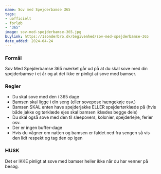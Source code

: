 ```yaml
---
name: Sov med Spejderbamse 365
tags:
- uofficielt
- forløb
- "365"
image: sov-med-spejderbamse-365.jpg
buylink: https://1sonderbro.dk/begivenhed/sov-med-spejderbamse-365
date_added: 2024-04-24
---
```

### Formål
Sov Med Spejderbamse 365 mærket går ud på at du skal sove med din spejderbamse i et år og at det ikke er pinligt at sove med bamser.

### Regler
- Du skal sove med den i 365 dage
- Bamsen skal ligge i din seng (eller sovepose hængekøje osv.)
- Bamsen SKAL enten have spejderjakke ELLER spejdertørklæde på (hvis både jakke og tørklæde ejes skal bamsen iklædes begge dele)
- Du skal også sove med den til sleepovers, kolonier, spejderlejre, ferier osv.
- Der er ingen buffer-dage
- Hvis du vågner om natten og bamsen er faldet ned fra sengen så vis den lidt respekt og tag den op igen

### HUSK
Det er IKKE pinligt at sove med bamser heller ikke når du har venner på besøg. 
